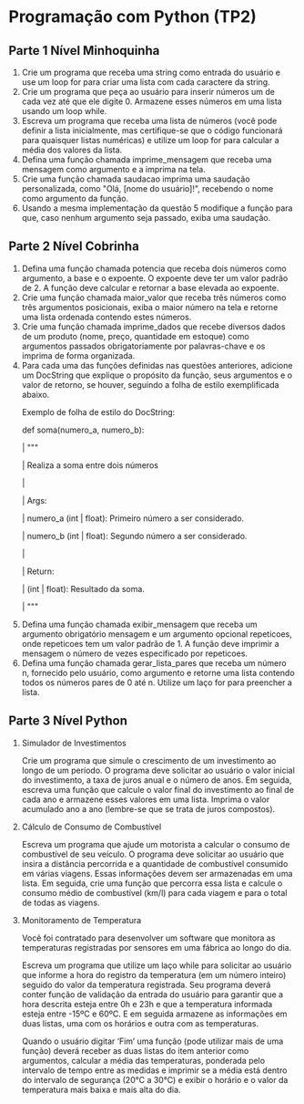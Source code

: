 <h1>Programação com Python (TP2)</h1>

<h2>Parte 1 Nível Minhoquinha</h2>

<ol>
  <li>Crie um programa que receba uma string como entrada do usuário e use um loop for para criar uma lista com cada caractere da string.</li>
  <li>Crie um programa que peça ao usuário para inserir números um de cada vez até que ele digite 0. Armazene esses números em uma lista usando um loop while.</li>
  <li>Escreva um programa que receba uma lista de números (você pode definir a lista inicialmente, mas certifique-se que o código funcionará para quaisquer listas numéricas) e utilize um loop for para calcular a média dos valores da lista.</li>
  <li>Defina uma função chamada imprime_mensagem que receba uma mensagem como argumento e a imprima na tela.</li>
  <li>Crie uma função chamada saudacao imprima uma saudação personalizada, como "Olá, [nome do usuário]!", recebendo o nome como argumento da função.</li>
  <li>Usando a mesma implementação da questão 5 modifique a função para que, caso nenhum argumento seja passado, exiba uma saudação.</li>
</ol>

<h2>Parte 2 Nível Cobrinha</h2>

<ol>
  <li>Defina uma função chamada potencia que receba dois números como argumento, a base e o expoente. O expoente deve ter um valor padrão de 2. A função deve calcular e retornar a base elevada ao expoente.</li>
  <li>Crie uma função chamada maior_valor que receba três números como três argumentos posicionais, exiba o maior número na tela e retorne uma lista ordenada contendo estes números.</li>
  <li>Crie uma função chamada imprime_dados que recebe diversos dados de um produto (nome, preço, quantidade em estoque) como argumentos passados obrigatoriamente por palavras-chave e os imprima de forma organizada.</li>
  <li>Para cada uma das funções definidas nas questões anteriores, adicione um DocString que explique o propósito da função, seus argumentos e o valor de retorno, se houver, seguindo a folha de estilo exemplificada abaixo.


  <p>Exemplo de folha de estilo do DocString:</p>
  <p>def soma(numero_a, numero_b):</p>
  <p>| """</p>
  <p>| Realiza a soma entre dois números</p>
  <p>|</p>
  <p>| Args:</p>
  <p>| numero_a (int | float): Primeiro número a ser considerado.</p>
  <p>| numero_b (int | float): Segundo número a ser considerado.</p>
  <p>|</p>
  <p>| Return:</p>
  <p>| (int | float): Resultado da soma.</p>
  <p>| """</p></li>

  <li>Defina uma função chamada exibir_mensagem que receba um argumento obrigatório mensagem e um argumento opcional repeticoes, onde repeticoes tem um valor padrão de 1. A função deve imprimir a mensagem o número de vezes especificado por repeticoes.</li>
  <li>Defina uma função chamada gerar_lista_pares que receba um número n, fornecido pelo usuário, como argumento e retorne uma lista contendo todos os números pares de 0 até n. Utilize um laço for para preencher a lista.  </li>
</ol>

<h2>Parte 3 Nível Python</h2>

<ol>
  <li>Simulador de Investimentos
    <p>Crie um programa que simule o crescimento de um investimento ao longo de um período. O programa deve solicitar ao usuário o valor inicial do investimento, a taxa de juros anual e o número de anos. Em seguida, escreva uma função que calcule o valor final do investimento ao final de cada ano e armazene esses valores em uma lista. Imprima o valor acumulado ano a ano (lembre-se que se trata de juros compostos).</p></li>

  <li>Cálculo de Consumo de Combustível
    <p>Escreva um programa que ajude um motorista a calcular o consumo de combustível de seu veículo. O programa deve solicitar ao usuário que insira a distância percorrida e a quantidade de combustível consumido em várias viagens. Essas informações devem ser armazenadas em uma lista. Em seguida, crie uma função que percorra essa lista e calcule o consumo médio de combustível (km/l) para cada viagem e para o total de todas as viagens.</p></li>

  <li>Monitoramento de Temperatura
    <p>Você foi contratado para desenvolver um software que monitora as temperaturas registradas por sensores em uma fábrica ao longo do dia.</p>
    <p>Escreva um programa que utilize um laço while para solicitar ao usuário que informe a hora do registro da temperatura (em um número inteiro) seguido do valor da temperatura registrada. Seu programa deverá conter função de validação da entrada do usuário para garantir que a hora descrita esteja entre 0h e 23h e que a temperatura informada esteja entre -15ºC e 60ºC. E em seguida armazene as informações em duas listas, uma com os horários e outra com as temperaturas.</p>
    <p>Quando o usuário digitar ‘Fim’ uma função (pode utilizar mais de uma função) deverá receber as duas listas do item anterior como argumentos, calcular a média das temperaturas, ponderada pelo intervalo de tempo entre as medidas e imprimir se a média está dentro do intervalo de segurança (20°C a 30°C) e exibir o horário e o valor da temperatura mais baixa e mais alta do dia.</p></li>
</ol>
